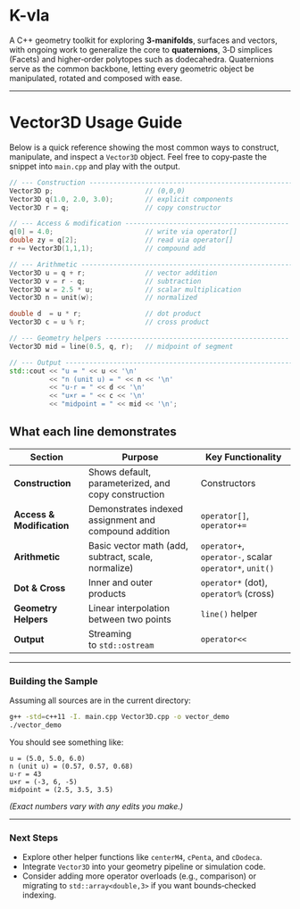 # K-vla

A C++ geometry toolkit for exploring **3‑manifolds**, surfaces and vectors, with ongoing work to generalize the core to **quaternions**, 3‑D simplices (Facets) and higher‑order polytopes such as dodecahedra.  Quaternions serve as the common backbone, letting every geometric object be manipulated, rotated and composed with ease.

---

# Vector3D Usage Guide

Below is a quick reference showing the most common ways to construct, manipulate, and inspect a `Vector3D` object. Feel free to copy‑paste the snippet into `main.cpp` and play with the output.

```cpp
// --- Construction ---------------------------------------------------
Vector3D p;                       // (0,0,0)
Vector3D q(1.0, 2.0, 3.0);        // explicit components
Vector3D r = q;                   // copy constructor

// --- Access & modification -----------------------------------------
q[0] = 4.0;                       // write via operator[]
double zy = q[2];                 // read via operator[]
r += Vector3D(1,1,1);             // compound add

// --- Arithmetic -----------------------------------------------------
Vector3D u = q + r;               // vector addition
Vector3D v = r - q;               // subtraction
Vector3D w = 2.5 * u;             // scalar multiplication
Vector3D n = unit(w);             // normalized

double d  = u * r;                // dot product
Vector3D c = u % r;               // cross product

// --- Geometry helpers ----------------------------------------------
Vector3D mid = line(0.5, q, r);   // midpoint of segment

// --- Output ---------------------------------------------------------
std::cout << "u = " << u << '\n'
          << "n (unit u) = " << n << '\n'
          << "u·r = " << d << '\n'
          << "u×r = " << c << '\n'
          << "midpoint = " << mid << '\n';
```

## What each line demonstrates

| Section                   | Purpose                                               | Key Functionality                                      |
| ------------------------- | ----------------------------------------------------- | ------------------------------------------------------ |
| **Construction**          | Shows default, parameterized, and copy construction   | Constructors                                           |
| **Access & Modification** | Demonstrates indexed assignment and compound addition | `operator[]`, `operator+=`                             |
| **Arithmetic**            | Basic vector math (add, subtract, scale, normalize)   | `operator+`, `operator-`, scalar `operator*`, `unit()` |
| **Dot & Cross**           | Inner and outer products                              | `operator*` (dot), `operator%` (cross)                 |
| **Geometry Helpers**      | Linear interpolation between two points               | `line()` helper                                        |
| **Output**                | Streaming to `std::ostream`                           | `operator<<`                                           |

---

### Building the Sample

Assuming all sources are in the current directory:

```bash
g++ -std=c++11 -I. main.cpp Vector3D.cpp -o vector_demo
./vector_demo
```

You should see something like:

```
u = (5.0, 5.0, 6.0)
n (unit u) = (0.57, 0.57, 0.68)
u·r = 43
u×r = (-3, 6, -5)
midpoint = (2.5, 3.5, 3.5)
```

*(Exact numbers vary with any edits you make.)*

---

### Next Steps

- Explore other helper functions like `centerM4`, `cPenta`, and `cDodeca`.
- Integrate `Vector3D` into your geometry pipeline or simulation code.
- Consider adding more operator overloads (e.g., comparison) or migrating to `std::array<double,3>` if you want bounds‑checked indexing.


